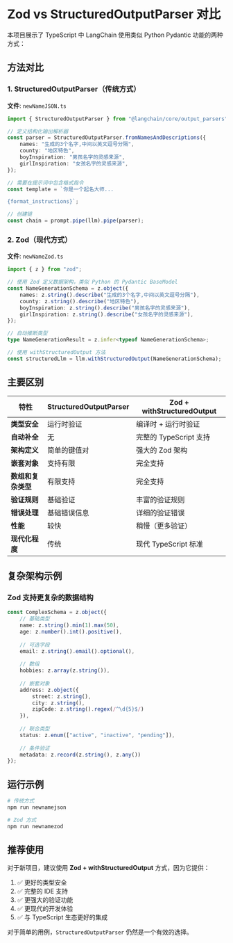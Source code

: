 # Zod vs StructuredOutputParser 对比

本项目展示了 TypeScript 中 LangChain 使用类似 Python Pydantic 功能的两种方式：

## 方法对比

### 1. StructuredOutputParser（传统方式）

**文件**: `newNameJSON.ts`

```typescript
import { StructuredOutputParser } from "@langchain/core/output_parsers";

// 定义结构化输出解析器
const parser = StructuredOutputParser.fromNamesAndDescriptions({
    names: "生成的3个名字,中间以英文逗号分隔",
    county: "地区特色",
    boyInspiration: "男孩名字的灵感来源",
    girlInspiration: "女孩名字的灵感来源",
});

// 需要在提示词中包含格式指令
const template = `你是一个起名大师...

{format_instructions}`;

// 创建链
const chain = prompt.pipe(llm).pipe(parser);
```

### 2. Zod（现代方式）

**文件**: `newNameZod.ts`

```typescript
import { z } from "zod";

// 使用 Zod 定义数据架构，类似 Python 的 Pydantic BaseModel
const NameGenerationSchema = z.object({
    names: z.string().describe("生成的3个名字,中间以英文逗号分隔"),
    county: z.string().describe("地区特色"),
    boyInspiration: z.string().describe("男孩名字的灵感来源"),
    girlInspiration: z.string().describe("女孩名字的灵感来源"),
});

// 自动推断类型
type NameGenerationResult = z.infer<typeof NameGenerationSchema>;

// 使用 withStructuredOutput 方法
const structuredLlm = llm.withStructuredOutput(NameGenerationSchema);
```

## 主要区别

| 特性 | StructuredOutputParser | Zod + withStructuredOutput |
|------|----------------------|----------------------------|
| **类型安全** | 运行时验证 | 编译时 + 运行时验证 |
| **自动补全** | 无 | 完整的 TypeScript 支持 |
| **架构定义** | 简单的键值对 | 强大的 Zod 架构 |
| **嵌套对象** | 支持有限 | 完全支持 |
| **数组和复杂类型** | 有限支持 | 完全支持 |
| **验证规则** | 基础验证 | 丰富的验证规则 |
| **错误处理** | 基础错误信息 | 详细的验证错误 |
| **性能** | 较快 | 稍慢（更多验证） |
| **现代化程度** | 传统 | 现代 TypeScript 标准 |

## 复杂架构示例

### Zod 支持更复杂的数据结构

```typescript
const ComplexSchema = z.object({
    // 基础类型
    name: z.string().min(1).max(50),
    age: z.number().int().positive(),
    
    // 可选字段
    email: z.string().email().optional(),
    
    // 数组
    hobbies: z.array(z.string()),
    
    // 嵌套对象
    address: z.object({
        street: z.string(),
        city: z.string(),
        zipCode: z.string().regex(/^\d{5}$/)
    }),
    
    // 联合类型
    status: z.enum(["active", "inactive", "pending"]),
    
    // 条件验证
    metadata: z.record(z.string(), z.any())
});
```

## 运行示例

```bash
# 传统方式
npm run newnamejson

# Zod 方式
npm run newnamezod
```

## 推荐使用

对于新项目，建议使用 **Zod + withStructuredOutput** 方式，因为它提供：

1. ✅ 更好的类型安全
2. ✅ 完整的 IDE 支持
3. ✅ 更强大的验证功能
4. ✅ 更现代的开发体验
5. ✅ 与 TypeScript 生态更好的集成

对于简单的用例，`StructuredOutputParser` 仍然是一个有效的选择。 